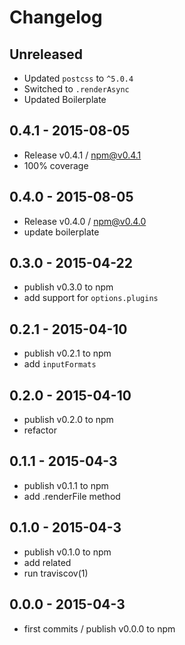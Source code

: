 # Changelog

## Unreleased

- Updated `postcss` to `^5.0.4`
- Switched to `.renderAsync`
- Updated Boilerplate

## 0.4.1 - 2015-08-05

- Release v0.4.1 / npm@v0.4.1
- 100% coverage

## 0.4.0 - 2015-08-05

- Release v0.4.0 / npm@v0.4.0
- update boilerplate

## 0.3.0 - 2015-04-22

- publish v0.3.0 to npm
- add support for `options.plugins`

## 0.2.1 - 2015-04-10

- publish v0.2.1 to npm
- add `inputFormats`

## 0.2.0 - 2015-04-10

- publish v0.2.0 to npm
- refactor

## 0.1.1 - 2015-04-3

- publish v0.1.1 to npm
- add .renderFile method

## 0.1.0 - 2015-04-3

- publish v0.1.0 to npm
- add related
- run traviscov(1)

## 0.0.0 - 2015-04-3

- first commits / publish v0.0.0 to npm
